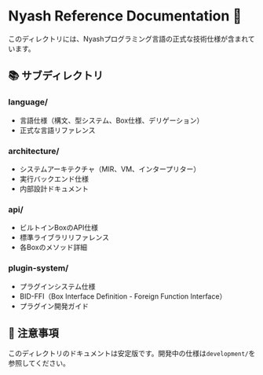 # Nyash Reference Documentation 📖

このディレクトリには、Nyashプログラミング言語の正式な技術仕様が含まれています。

## 📚 サブディレクトリ

### language/
- 言語仕様（構文、型システム、Box仕様、デリゲーション）
- 正式な言語リファレンス

### architecture/
- システムアーキテクチャ（MIR、VM、インタープリター）
- 実行バックエンド仕様
- 内部設計ドキュメント

### api/
- ビルトインBoxのAPI仕様
- 標準ライブラリリファレンス
- 各Boxのメソッド詳細

### plugin-system/
- プラグインシステム仕様
- BID-FFI（Box Interface Definition - Foreign Function Interface）
- プラグイン開発ガイド

## 📝 注意事項
このディレクトリのドキュメントは安定版です。開発中の仕様は`development/`を参照してください。